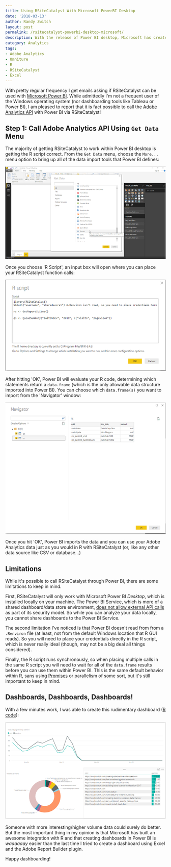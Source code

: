 ```yaml
---
title: Using RSiteCatalyst With Microsoft PowerBI Desktop
date: '2018-03-13'
author: Randy Zwitch
layout: post
permalink: /rsitecatalyst-powerbi-desktop-microsoft/
description: With the release of Power BI desktop, Microsoft has created a tool that truly bridges the gap between open-source R and point-and-click dashboard tools. Here's how to use RSiteCatalyst with Power BI Desktop.
category: Analytics
tags:
- Adobe Analytics
- Omniture
- R
- RSiteCatalyst
- Excel
---
```


With pretty regular frequency I get emails asking if RSiteCatalyst can be used with [Microsoft Power BI](https://powerbi.microsoft.com/en-us/). While admittedly I'm not a frequent user of the Windows operating system (nor dashboarding tools like Tableau or Power BI), I am pleased to report that it is fact possible to call the [Adobe Analytics API](https://marketing.adobe.com/developer/documentation/analytics-reporting-1-4/whatsnew) with Power BI via RSiteCatalyst!

## Step 1: Call Adobe Analytics API Using `Get Data` Menu

The majority of getting RSiteCatalyst to work within Power BI desktop is getting the R script correct. From the `Get Data` menu, choose the `More...` menu option to bring up all of the data import tools that Power BI defines:

![rsitecatalyst powerbi get data](/assets/img/rsitecatalyst-powerbi-getdata.png)

Once you choose 'R Script', an input box will open where you can place your RSiteCatalyst function calls:

![rsitecatalyst powerbi rscript](/assets/img/rsitecatalyst-powerbi-rscript.png)

After hitting 'OK', Power BI will evaluate your R code, determining which statements return a `data.frame` (which is the only allowable data structure imported into Power BI). You can choose which `data.frame(s)` you want to import from the 'Navigator' window:

![rsitecatalyst powerbi navigator](/assets/img/rsitecatalyst-powerbi-navigator.png)

Once you hit 'OK', Power BI imports the data and you can use your Adobe Analytics data just as you would in R with RSiteCatalyst (or, like any other data source like CSV or database...)

## Limitations

While it's possible to call RSiteCatalyst through Power BI, there are some limitations to keep in mind.

First, RSiteCatalyst will only work with Microsoft Power BI _Desktop_, which is installed locally on your machine. The Power BI Service, which is more of a shared dashboard/data store environment, [does not allow external API calls](https://docs.microsoft.com/en-us/power-bi/service-r-packages-support#requirements-and-limitations-of-r-packages) as part of its security model. So while you can analyze your data locally, you cannot share dashboards to the Power BI Service.

The second limitation I've noticed is that Power BI doesn't read from from a `.Renviron` file (at least, not from the default Windows location that R GUI reads). So you will need to place your credentials directly in the R script, which is never really ideal (though, may not be a big deal all things considered).

Finally, the R script runs synchronously, so when placing multiple calls in the same R script you will need to wait for all of the `data.frame` results before you can use them within Power BI. This is the same default behavior within R, sans using [Promises](https://rstudio.github.io/promises/) or parallelism of some sort, but it's still important to keep in mind.

## Dashboards, Dashboards, Dashboards!

With a few minutes work, I was able to create this rudimentary dashboard ([R code](/assets/r_code/rsitecatalyst_powerbi_example.R)):

![rsitecatalyst powerbi dashboard](/assets/img/rsitecatalyst-powerbi-dashboard.png)

Someone with more interesting/higher volume data could surely do better. But the most important thing in my opinion is that Microsoft has built an awesome integration with R and that creating dashboards in Power BI is _waaaaaay_ easier than the last time I tried to create a dashboard using Excel and the Adobe Report Builder plugin.

Happy dashboarding!
